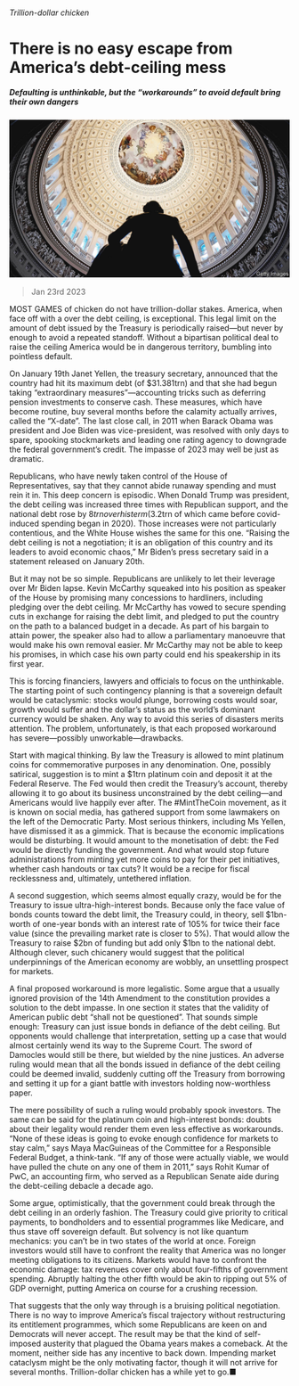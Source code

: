 ###### Trillion-dollar chicken

# There is no easy escape from America’s debt-ceiling mess 

##### Defaulting is unthinkable, but the “workarounds” to avoid default bring their own dangers 

![image](images/20230128_USP001.jpg) 

> Jan 23rd 2023 

MOST GAMES of chicken do not have trillion-dollar stakes. America, when  face off with a  over the debt ceiling, is exceptional. This legal limit on the amount of debt issued by the Treasury is periodically raised—but never by enough to avoid a repeated standoff. Without a bipartisan political deal to raise the ceiling America would be in dangerous territory, bumbling into pointless default.

On January 19th Janet Yellen, the treasury secretary, announced that the country had hit its maximum debt (of $31.381trn) and that she had begun taking “extraordinary measures”—accounting tricks such as deferring pension investments to conserve cash. These measures, which have become routine, buy several months before the calamity actually arrives, called the “X-date”. The last close call, in 2011 when Barack Obama was president and Joe Biden was vice-president, was resolved with only days to spare, spooking stockmarkets and leading one rating agency to downgrade the federal government’s credit. The impasse of 2023 may well be just as dramatic.

Republicans, who have newly taken control of the House of Representatives, say that they cannot abide runaway spending and must rein it in. This deep concern is episodic. When Donald Trump was president, the debt ceiling was increased three times with Republican support, and the national debt rose by $8trn over his term ($3.2trn of which came before covid-induced spending began in 2020). Those increases were not particularly contentious, and the White House wishes the same for this one. “Raising the debt ceiling is not a negotiation; it is an obligation of this country and its leaders to avoid economic chaos,” Mr Biden’s press secretary said in a statement released on January 20th.

But it may not be so simple. Republicans are unlikely to let their leverage over Mr Biden lapse. Kevin McCarthy squeaked into his position as speaker of the House by promising many concessions to hardliners, including pledging  over the debt ceiling. Mr McCarthy has vowed to secure spending cuts in exchange for raising the debt limit, and pledged to put the country on the path to a balanced budget in a decade. As part of his bargain to attain power, the speaker also had to allow a parliamentary manoeuvre that would make his own removal easier. Mr McCarthy may not be able to keep his promises, in which case his own party could end his speakership in its first year.

This is forcing financiers, lawyers and officials to focus on the unthinkable. The starting point of such contingency planning is that a sovereign default would be cataclysmic: stocks would plunge, borrowing costs would soar, growth would suffer and the dollar’s status as the world’s dominant currency would be shaken. Any way to avoid this series of disasters merits attention. The problem, unfortunately, is that each proposed workaround has severe—possibly unworkable—drawbacks.

Start with magical thinking. By law the Treasury is allowed to mint platinum coins for commemorative purposes in any denomination. One, possibly satirical, suggestion is to mint a $1trn platinum coin and deposit it at the Federal Reserve. The Fed would then credit the Treasury’s account, thereby allowing it to go about its business unconstrained by the debt ceiling—and Americans would live happily ever after. The #MintTheCoin movement, as it is known on social media, has gathered support from some lawmakers on the left of the Democratic Party. Most serious thinkers, including Ms Yellen, have dismissed it as a gimmick. That is because the economic implications would be disturbing. It would amount to the monetisation of debt: the Fed would be directly funding the government. And what would stop future administrations from minting yet more coins to pay for their pet initiatives, whether cash handouts or tax cuts? It would be a recipe for fiscal recklessness and, ultimately, untethered inflation.

A second suggestion, which seems almost equally crazy, would be for the Treasury to issue ultra-high-interest bonds. Because only the face value of bonds counts toward the debt limit, the Treasury could, in theory, sell $1bn-worth of one-year bonds with an interest rate of 105% for twice their face value (since the prevailing market rate is closer to 5%). That would allow the Treasury to raise $2bn of funding but add only $1bn to the national debt. Although clever, such chicanery would suggest that the political underpinnings of the American economy are wobbly, an unsettling prospect for markets.

A final proposed workaround is more legalistic. Some argue that a usually ignored provision of the 14th Amendment to the constitution provides a solution to the debt impasse. In one section it states that the validity of American public debt “shall not be questioned”. That sounds simple enough: Treasury can just issue bonds in defiance of the debt ceiling. But opponents would challenge that interpretation, setting up a case that would almost certainly wend its way to the Supreme Court. The sword of Damocles would still be there, but wielded by the nine justices. An adverse ruling would mean that all the bonds issued in defiance of the debt ceiling could be deemed invalid, suddenly cutting off the Treasury from borrowing and setting it up for a giant battle with investors holding now-worthless paper.

The mere possibility of such a ruling would probably spook investors. The same can be said for the platinum coin and high-interest bonds: doubts about their legality would render them even less effective as workarounds. “None of these ideas is going to evoke enough confidence for markets to stay calm,” says Maya MacGuineas of the Committee for a Responsible Federal Budget, a think-tank. “If any of those were actually viable, we would have pulled the chute on any one of them in 2011,” says Rohit Kumar of PwC, an accounting firm, who served as a Republican Senate aide during the debt-ceiling debacle a decade ago.

Some argue, optimistically, that the government could break through the debt ceiling in an orderly fashion. The Treasury could give priority to critical payments, to bondholders and to essential programmes like Medicare, and thus stave off sovereign default. But solvency is not like quantum mechanics: you can’t be in two states of the world at once. Foreign investors would still have to confront the reality that America was no longer meeting obligations to its citizens. Markets would have to confront the economic damage: tax revenues cover only about four-fifths of government spending. Abruptly halting the other fifth would be akin to ripping out 5% of GDP overnight, putting America on course for a crushing recession.

That suggests that the only way through is a bruising political negotiation. There is no way to improve America’s fiscal trajectory without restructuring its entitlement programmes, which some Republicans are keen on and Democrats will never accept. The result may be that the kind of self-imposed austerity that plagued the Obama years makes a comeback. At the moment, neither side has any incentive to back down. Impending market cataclysm might be the only motivating factor, though it will not arrive for several months. Trillion-dollar chicken has a while yet to go.■


